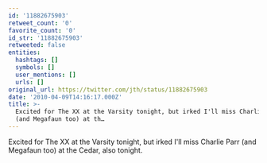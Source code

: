 ```yaml
---
id: '11882675903'
retweet_count: '0'
favorite_count: '0'
id_str: '11882675903'
retweeted: false
entities:
  hashtags: []
  symbols: []
  user_mentions: []
  urls: []
original_url: https://twitter.com/jth/status/11882675903
date: '2010-04-09T14:16:17.000Z'
title: >-
  Excited for The XX at the Varsity tonight, but irked I'll miss Charlie Parr
  (and Megafaun too) at th…
---
```


Excited for The XX at the Varsity tonight, but irked I'll miss Charlie Parr (and Megafaun too) at the Cedar, also tonight.